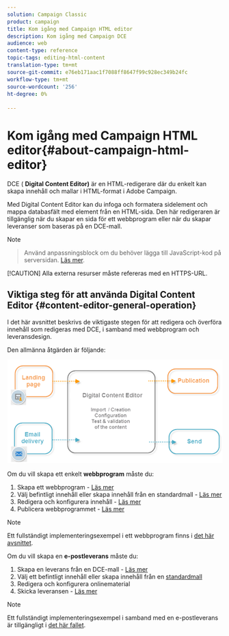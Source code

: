 ```yaml
---
solution: Campaign Classic
product: campaign
title: Kom igång med Campaign HTML editor
description: Kom igång med Campaign DCE
audience: web
content-type: reference
topic-tags: editing-html-content
translation-type: tm+mt
source-git-commit: e76eb171aac1f7088ff8647f99c928ec349b24fc
workflow-type: tm+mt
source-wordcount: '256'
ht-degree: 0%

---
```



# Kom igång med Campaign HTML editor{#about-campaign-html-editor}

DCE ( **Digital Content Editor)** är en HTML-redigerare där du enkelt kan skapa innehåll och mallar i HTML-format i Adobe Campaign.

Med Digital Content Editor kan du infoga och formatera sidelement och mappa databasfält med element från en HTML-sida. Den här redigeraren är tillgänglig när du skapar en sida för ett webbprogram eller när du skapar leveranser som baseras på en DCE-mall.

>[!NOTE]
>>Använd anpassningsblock om du behöver lägga till JavaScript-kod på serversidan. [Läs mer](../../delivery/using/personalization-blocks.md).
>
>[!CAUTION]
Alla externa resurser måste refereras med en HTTPS-URL.

## Viktiga steg för att använda Digital Content Editor {#content-editor-general-operation}

I det här avsnittet beskrivs de viktigaste stegen för att redigera och överföra innehåll som redigeras med DCE, i samband med webbprogram och leveransdesign.

Den allmänna åtgärden är följande:

![](assets/dce_schema.png)

Om du vill skapa ett enkelt **webbprogram** måste du:

1. Skapa ett webbprogram - [Läs mer](../../web/using/creating-a-landing-page.md)
1. Välj befintligt innehåll eller skapa innehåll från en standardmall - [Läs mer](../../web/using/template-management.md)
1. Redigera och konfigurera innehåll - [Läs mer](../../web/using/editing-content.md)
1. Publicera webbprogrammet - [Läs mer](../../web/using/creating-a-landing-page.md#step-3---publishing-content)

>[!NOTE]
Ett fullständigt implementeringsexempel i ett webbprogram finns i [det här avsnittet](../../web/using/creating-a-landing-page.md).

Om du vill skapa en **e-postleverans** måste du:

1. Skapa en leverans från en DCE-mall - [Läs mer](../../web/using/use-case--creating-an-email-delivery.md)
1. Välj ett befintligt innehåll eller skapa innehåll från en [standardmall](../../web/using/template-management.md)
1. Redigera och konfigurera onlinematerial
1. Skicka leveransen - [Läs mer](../../delivery/using/steps-about-delivery-creation-steps.md)

>[!NOTE]
Ett fullständigt implementeringsexempel i samband med en e-postleverans är tillgängligt i [det här fallet](../../web/using/use-case--creating-an-email-delivery.md).
